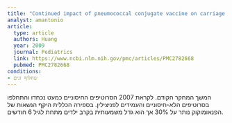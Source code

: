```yaml
---
title: "Continued impact of pneumococcal conjugate vaccine on carriage in young children"
analyst: amantonio
article:
  type: article
  authors: Huang
  year: 2009
  journal: Pediatrics
  link: https://www.ncbi.nlm.nih.gov/pmc/articles/PMC2782668
  pubmed: PMC2782668
conditions:
- שחלוף זנים
---
```


המשך המחקר הקודם. לקראת 2007 הסרוטיפים החיסוניים כמעט נכחדו והתחלפו בסרוטיפים הלא-חיסוניים והעמידים לפניצילין. בספירה הכללית היקף הנשאות של הפנאומוקוק נותר על 30% אך הוא גדל משמעותית בקרב ילדים מתחת לגיל 6 חודשים.
